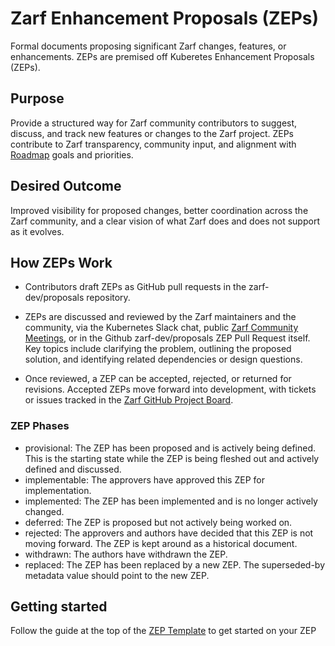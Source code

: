 # Zarf Enhancement Proposals (ZEPs)
Formal documents proposing significant Zarf changes, features, or enhancements.  ZEPs are premised off Kuberetes Enhancement Proposals (ZEPs).

## Purpose
Provide a structured way for Zarf community contributors to suggest, discuss, and track new features or changes to the Zarf project. ZEPs contribute to Zarf transparency, community input, and alignment with [Roadmap](https://docs.zarf.dev/roadmap) goals and priorities.

## Desired Outcome
Improved visibility for proposed changes, better coordination across the Zarf community, and a clear vision of what Zarf does and does not support as it evolves.⁠

## How ZEPs Work
- Contributors draft ZEPs as GitHub pull requests in the zarf-dev/proposals repository.

- ZEPs are discussed and reviewed by the Zarf maintainers and the community, via the Kubernetes Slack chat, public [Zarf Community Meetings](https://www.google.com/url?q=https://zoom-lfx.platform.linuxfoundation.org/meeting/97461829237?password%3Dadd48ad5-fc07-4951-96d2-531b72d2a5dc&sa=D&source=calendar&ust=1747595030129732&usg=AOvVaw3mFLYGKyTC_8Q97lGnHegX), or in the Github zarf-dev/proposals ZEP Pull Request itself. Key topics include clarifying the problem, outlining the proposed solution, and identifying related dependencies or design questions.⁠
⁠​
- Once reviewed, a ZEP can be accepted, rejected, or returned for revisions. Accepted ZEPs move forward into development, with tickets or issues tracked in the [Zarf GitHub Project Board](https://github.com/orgs/zarf-dev/projects/1).⁠
⁠
### ZEP Phases
- provisional: The ZEP has been proposed and is actively being defined. This is the starting state while the ZEP is being fleshed out and actively defined and discussed.
- implementable: The approvers have approved this ZEP for implementation.
- implemented: The ZEP has been implemented and is no longer actively changed.
- deferred: The ZEP is proposed but not actively being worked on.
- rejected: The approvers and authors have decided that this ZEP is not moving forward. The ZEP is kept around as a historical document.
- withdrawn: The authors have withdrawn the ZEP.
- replaced: The ZEP has been replaced by a new ZEP. The superseded-by metadata value should point to the new ZEP.

## Getting started
Follow the guide at the top of the [ZEP Template](NNNN-zep-template/zep.yaml) to get started on your ZEP